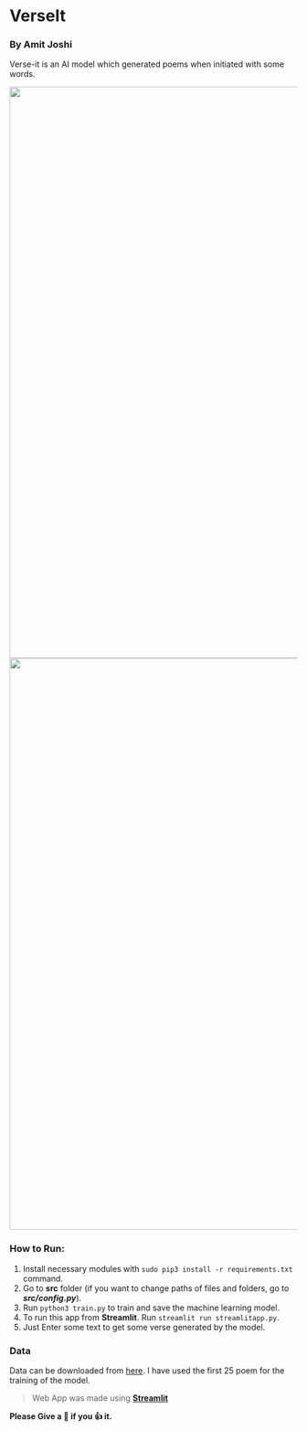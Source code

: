 # VerseIt
### By Amit Joshi
Verse-it is an AI model which generated poems when initiated with some words.

<img src="src/img/screeneshot1.jpg?raw=true" width="1000">
<img src="src/img/screenshot2.jpg?raw=true" width="1000">

### How to Run:
1. Install necessary modules with `sudo pip3 install -r requirements.txt` command.
2. Go to __src__ folder (if you want to change paths of files and folders, go to _**src/config.py**_).
3. Run `python3 train.py` to train and save the machine learning model.
4. To run this app from **Streamlit**. Run `streamlit run streamlitapp.py`.
5. Just Enter some text to get some verse generated by the model.

### Data
Data can be downloaded from [here](https://www.kaggle.com/johnhallman/complete-poetryfoundationorg-dataset). I have used the first 25 poem for the training of the model.

> Web App was made using [__Streamlit__](https://www.streamlit.io/)

__Please Give a :star2: if you :+1: it.__
